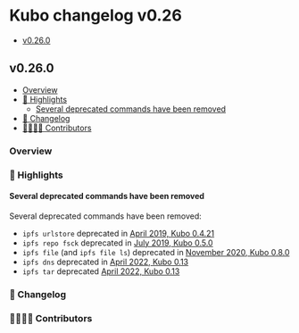 # Kubo changelog v0.26

- [v0.26.0](#v0260)

## v0.26.0

- [Overview](#overview)
- [🔦 Highlights](#-highlights)
  - [Several deprecated commands have been removed](#several-deprecated-commands-have-been-removed)
- [📝 Changelog](#-changelog)
- [👨‍👩‍👧‍👦 Contributors](#-contributors)

### Overview

### 🔦 Highlights

#### Several deprecated commands have been removed

Several deprecated commands have been removed:

- `ipfs urlstore` deprecated in [April 2019, Kubo 0.4.21](https://github.com/ipfs/kubo/commit/8beaee63b3fa634c59b85179286ad3873921a535)
- `ipfs repo fsck` deprecated in [July 2019, Kubo 0.5.0](https://github.com/ipfs/kubo/commit/288a83ce7dcbf4a2498e06e4a95245bbb5e30f45)
- `ipfs file` (and `ipfs file ls`) deprecated in [November 2020, Kubo  0.8.0](https://github.com/ipfs/kubo/commit/ec64dc5c396e7114590e15909384fabce0035482)
- `ipfs dns` deprecated in [April 2022, Kubo 0.13](https://github.com/ipfs/kubo/commit/76ae33a9f3f9abd166d1f6f23d6a8a0511510e3c)
- `ipfs tar` deprecated [April 2022, Kubo 0.13](https://github.com/ipfs/kubo/pull/8849)

### 📝 Changelog

### 👨‍👩‍👧‍👦 Contributors
